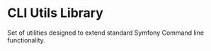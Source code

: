 CLI Utils Library
=================

Set of utilities designed to extend standard Symfony Command line functionality.

